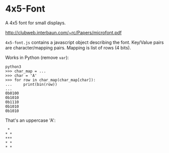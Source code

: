 4x5-Font
========

A 4x5 font for small displays.

http://clubweb.interbaun.com/~rc/Papers/microfont.pdf

`4x5-font.js` contains a javascript object describing the font.
Key/Value pairs are character/mapping pairs. Mapping is list of rows (4 bits).

Works in Python (remove `var`):

    python3
    >>> char_map = ...
    >>> char = 'A'
    >>> for row in char_map(char_map[char]):
    ...     print(bin(row))
    ...
    0b0100
    0b1010
    0b1110
    0b1010
    0b1010

That's an uppercase 'A':

     *
    * *
    ***
    * *
    * *
